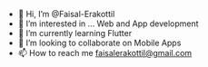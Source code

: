 - 👋 Hi, I’m @Faisal-Erakottil
- 👀 I’m interested in ... Web and App development
- 🌱 I’m currently learning Flutter 
- 💞️ I’m looking to collaborate on Mobile Apps
- 📫 How to reach me faisalerakottil@gmail.com

<!---
Faisal-Erakottil/Faisal-Erakottil is a ✨ special ✨ repository because its `README.md` (this file) appears on your GitHub profile.
You can click the Preview link to take a look at your changes.
--->
